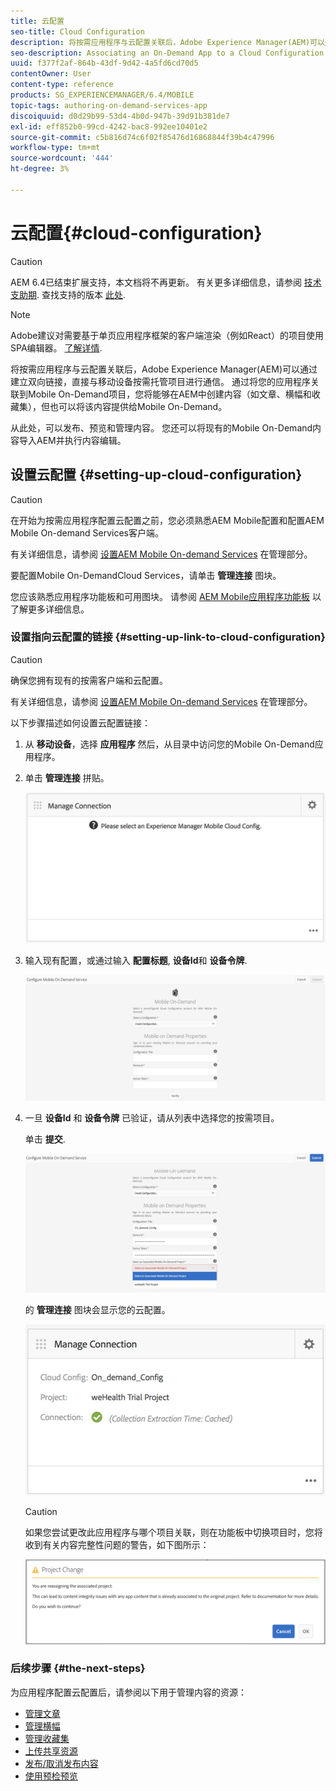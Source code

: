 ```yaml
---
title: 云配置
seo-title: Cloud Configuration
description: 将按需应用程序与云配置关联后，Adobe Experience Manager(AEM)可以通过建立双向链接，直接与移动设备按需托管项目进行通信。 请阅读本页以了解更多信息。
seo-description: Associating an On-Demand App to a Cloud Configuration allows Adobe Experience Manager (AEM) to communicate directly with a Mobile On-Demand hosted project by establishing a two way link. Follow this page to learn more.
uuid: f377f2af-864b-43df-9d42-4a5fd6cd70d5
contentOwner: User
content-type: reference
products: SG_EXPERIENCEMANAGER/6.4/MOBILE
topic-tags: authoring-on-demand-services-app
discoiquuid: d0d29b99-53d4-4b0d-947b-39d91b381de7
exl-id: eff852b0-99cd-4242-bac8-992ee10401e2
source-git-commit: c5b816d74c6f02f85476d16868844f39b4c47996
workflow-type: tm+mt
source-wordcount: '444'
ht-degree: 3%

---
```


# 云配置{#cloud-configuration}

>[!CAUTION]
>
>AEM 6.4已结束扩展支持，本文档将不再更新。 有关更多详细信息，请参阅 [技术支助期](https://helpx.adobe.com/cn/support/programs/eol-matrix.html). 查找支持的版本 [此处](https://experienceleague.adobe.com/docs/).

>[!NOTE]
>
>Adobe建议对需要基于单页应用程序框架的客户端渲染（例如React）的项目使用SPA编辑器。 [了解详情](/help/sites-developing/spa-overview.md).

将按需应用程序与云配置关联后，Adobe Experience Manager(AEM)可以通过建立双向链接，直接与移动设备按需托管项目进行通信。 通过将您的应用程序关联到Mobile On-Demand项目，您将能够在AEM中创建内容（如文章、横幅和收藏集），但也可以将该内容提供给Mobile On-Demand。

从此处，可以发布、预览和管理内容。 您还可以将现有的Mobile On-Demand内容导入AEM并执行内容编辑。

## 设置云配置 {#setting-up-cloud-configuration}

>[!CAUTION]
>
>在开始为按需应用程序配置云配置之前，您必须熟悉AEM Mobile配置和配置AEM Mobile On-demand Services客户端。
>
>有关详细信息，请参阅 [设置AEM Mobile On-demand Services](/help/mobile/aem-mobile-setup.md) 在管理部分。

要配置Mobile On-DemandCloud Services，请单击 **管理连接** 图块。

您应该熟悉应用程序功能板和可用图块。 请参阅 [AEM Mobile应用程序功能板](/help/mobile/mobile-apps-ondemand-application-dashboard.md) 以了解更多详细信息。

### 设置指向云配置的链接 {#setting-up-link-to-cloud-configuration}

>[!CAUTION]
>
>确保您拥有现有的按需客户端和云配置。
>
>有关详细信息，请参阅 [设置AEM Mobile On-demand Services](/help/mobile/aem-mobile-setup.md) 在管理部分。

以下步骤描述如何设置云配置链接：

1. 从 **移动设备**，选择 **应用程序** 然后，从目录中访问您的Mobile On-Demand应用程序。
1. 单击 **管理连接** 拼贴。

   ![chlimage_1-65](assets/chlimage_1-65.png)

1. 输入现有配置，或通过输入 **配置标题**, **设备Id**&#x200B;和 **设备令牌**.

   ![chlimage_1-66](assets/chlimage_1-66.png)

1. 一旦 **设备Id** 和 **设备令牌** 已验证，请从列表中选择您的按需项目。

   单击 **提交**.

   ![chlimage_1-67](assets/chlimage_1-67.png)

   的 **管理连接** 图块会显示您的云配置。

   ![chlimage_1-68](assets/chlimage_1-68.png)

   >[!CAUTION]
   >
   >如果您尝试更改此应用程序与哪个项目关联，则在功能板中切换项目时，您将收到有关内容完整性问题的警告，如下图所示：

   ![chlimage_1-69](assets/chlimage_1-69.png)

### 后续步骤 {#the-next-steps}

为应用程序配置云配置后，请参阅以下用于管理内容的资源：

* [管理文章](/help/mobile/mobile-on-demand-managing-articles.md)
* [管理横幅](/help/mobile/mobile-on-demand-managing-banners.md)
* [管理收藏集](/help/mobile/mobile-on-demand-managing-collections.md)
* [上传共享资源](/help/mobile/mobile-on-demand-shared-resources.md)
* [发布/取消发布内容](/help/mobile/mobile-on-demand-publishing-unpublishing.md)
* [使用预检预览](/help/mobile/aem-mobile-manage-ondemand-services.md)
